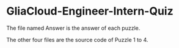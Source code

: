# GliaCloud-Engineer-Intern-Quiz

The file named Answer is the answer of each puzzle.

The other four files are the source code of Puzzle 1 to 4.
